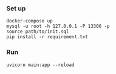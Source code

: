 ### Set up
```
docker-compose up
mysql -u root -h 127.0.0.1 -P 13306 -p
source path/to/init.sql
pip install -r requirement.txt
```

### Run
```
uvicorn main:app --reload
```